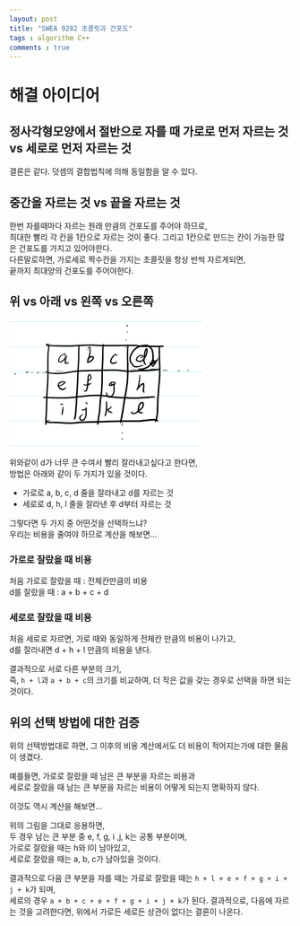 ```yaml
---
layout: post
title: "SWEA 9282 초콜릿과 건포도"
tags : algorithm C++
comments : true
---
```


# 해결 아이디어
## 정사각형모양에서 절반으로 자를 때 가로로 먼저 자르는 것 vs 세로로 먼저 자르는 것  
 결론은 같다. 덧셈의 결합법칙에 의해 동일함을 알 수 있다.

## 중간을 자르는 것 vs 끝을 자르는 것
 한번 자를때마다 자르는 원래 만큼의 건포도를 주어야 하므로,  
 최대한 빨리 각 칸을 1칸으로 자르는 것이 좋다. 그리고 1칸으로 만드는 칸이 가능한 많은 건포도를 가지고 있어야한다.  
 다른말로하면, 가로세로 짝수칸을 가지는 초콜릿을 항상 반씩 자르게되면,  
 끝까지 최대양의 건포도를 주어야한다.

## 위 vs 아래 vs 왼쪽 vs 오른쪽
 ![예시1](https://github.com/leeseho/leeseho.github.io/blob/master/_posts/images/2020-03-16-22-35-18.png?raw=true)  

 위와같이 d가 너무 큰 수여서 빨리 잘라내고싶다고 한다면,  
 방법은 아래와 같이 두 가지가 있을 것이다.  

- 가로로 a, b, c, d 줄을 잘라내고 d를 자르는 것
- 세로로 d, h, l 줄을 잘라낸 후 d부터 자르는 것

 그렇다면 두 가지 중 어떤것을 선택하느냐?  
 우리는 비용을 줄여야 하므로 계산을 해보면...  

### 가로로 잘랐을 때 비용  
처음 가로로 잘랐을 때 : 전체칸만큼의 비용  
d를 잘랐을 때 : a + b + c + d

### 세로로 잘랐을 때 비용
처음 세로로 자르면, 가로 때와 동일하게 전체칸 만큼의 비용이 나가고,  
d를 잘라내면 d + h + l 만큼의 비용을 낸다.

결과적으로 서로 다른 부분의 크기,   
즉, `h + l`과 `a + b + c`의 크기를 비교하여,
더 작은 값을 갖는 경우로 선택을 하면 되는 것이다.

## 위의 선택 방법에 대한 검증
 위의 선택방법대로 하면, 그 이후의 비용 계산에서도 더 비용이 적어지는가에 대한 물음이 생겼다.

 예를들면, 가로로 잘랐을 때 남은 큰 부분을 자르는 비용과  
 세로로 잘랐을 때 남는 큰 부분을 자르는 비용이 어떻게 되는지 명확하지 않다.  

 이것도 역시 계산을 해보면...  
 
 위의 그림을 그대로 응용하면,  
 두 경우 남는 큰 부분 중 e, f, g, i ,j, k는 공통 부분이며,  
 가로로 잘랐을 때는 h와 l이 남아있고,  
 세로로 잘랐을 때는 a, b, c가 남아있을 것이다.

 결과적으로 다음 큰 부분을 자를 때는 가로로 잘랐을 때는 `h + l + e + f + g + i + j + k`가 되며,  
 세로의 경우 `a + b + c + e + f + g + i + j + k`가 된다. 
 결과적으로, 다음에 자르는 것을 고려한다면, 위에서 가로든 세로든 상관이 없다는 결론이 나온다.   

 